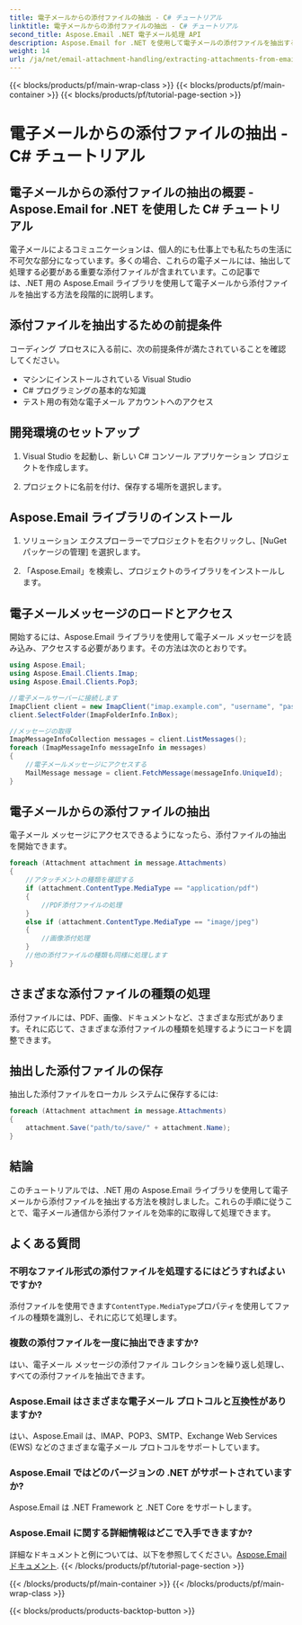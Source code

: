 ```yaml
---
title: 電子メールからの添付ファイルの抽出 - C# チュートリアル
linktitle: 電子メールからの添付ファイルの抽出 - C# チュートリアル
second_title: Aspose.Email .NET 電子メール処理 API
description: Aspose.Email for .NET を使用して電子メールの添付ファイルを抽出する方法を段階的に学習します。さまざまな形式に対応し、簡単に保存できます。
weight: 14
url: /ja/net/email-attachment-handling/extracting-attachments-from-email-csharp-walkthrough/
---
```


{{< blocks/products/pf/main-wrap-class >}}
{{< blocks/products/pf/main-container >}}
{{< blocks/products/pf/tutorial-page-section >}}

# 電子メールからの添付ファイルの抽出 - C# チュートリアル


## 電子メールからの添付ファイルの抽出の概要 - Aspose.Email for .NET を使用した C# チュートリアル

電子メールによるコミュニケーションは、個人的にも仕事上でも私たちの生活に不可欠な部分になっています。多くの場合、これらの電子メールには、抽出して処理する必要がある重要な添付ファイルが含まれています。この記事では、.NET 用の Aspose.Email ライブラリを使用して電子メールから添付ファイルを抽出する方法を段階的に説明します。

## 添付ファイルを抽出するための前提条件

コーディング プロセスに入る前に、次の前提条件が満たされていることを確認してください。

- マシンにインストールされている Visual Studio
- C# プログラミングの基本的な知識
- テスト用の有効な電子メール アカウントへのアクセス

## 開発環境のセットアップ

1. Visual Studio を起動し、新しい C# コンソール アプリケーション プロジェクトを作成します。

2. プロジェクトに名前を付け、保存する場所を選択します。

## Aspose.Email ライブラリのインストール

1. ソリューション エクスプローラーでプロジェクトを右クリックし、[NuGet パッケージの管理] を選択します。

2. 「Aspose.Email」を検索し、プロジェクトのライブラリをインストールします。

## 電子メールメッセージのロードとアクセス

開始するには、Aspose.Email ライブラリを使用して電子メール メッセージを読み込み、アクセスする必要があります。その方法は次のとおりです。

```csharp
using Aspose.Email;
using Aspose.Email.Clients.Imap;
using Aspose.Email.Clients.Pop3;

//電子メールサーバーに接続します
ImapClient client = new ImapClient("imap.example.com", "username", "password");
client.SelectFolder(ImapFolderInfo.InBox);

//メッセージの取得
ImapMessageInfoCollection messages = client.ListMessages();
foreach (ImapMessageInfo messageInfo in messages)
{
    //電子メールメッセージにアクセスする
    MailMessage message = client.FetchMessage(messageInfo.UniqueId);
}
```

## 電子メールからの添付ファイルの抽出

電子メール メッセージにアクセスできるようになったら、添付ファイルの抽出を開始できます。

```csharp
foreach (Attachment attachment in message.Attachments)
{
    //アタッチメントの種類を確認する
    if (attachment.ContentType.MediaType == "application/pdf")
    {
        //PDF添付ファイルの処理
    }
    else if (attachment.ContentType.MediaType == "image/jpeg")
    {
        //画像添付処理
    }
    //他の添付ファイルの種類も同様に処理します
}
```

## さまざまな添付ファイルの種類の処理

添付ファイルには、PDF、画像、ドキュメントなど、さまざまな形式があります。それに応じて、さまざまな添付ファイルの種類を処理するようにコードを調整できます。

## 抽出した添付ファイルの保存

抽出した添付ファイルをローカル システムに保存するには:

```csharp
foreach (Attachment attachment in message.Attachments)
{
    attachment.Save("path/to/save/" + attachment.Name);
}
```

## 結論

このチュートリアルでは、.NET 用の Aspose.Email ライブラリを使用して電子メールから添付ファイルを抽出する方法を検討しました。これらの手順に従うことで、電子メール通信から添付ファイルを効率的に取得して処理できます。

## よくある質問

### 不明なファイル形式の添付ファイルを処理するにはどうすればよいですか?

添付ファイルを使用できます`ContentType.MediaType`プロパティを使用してファイルの種類を識別し、それに応じて処理します。

### 複数の添付ファイルを一度に抽出できますか?

はい、電子メール メッセージの添付ファイル コレクションを繰り返し処理し、すべての添付ファイルを抽出できます。

### Aspose.Email はさまざまな電子メール プロトコルと互換性がありますか?

はい、Aspose.Email は、IMAP、POP3、SMTP、Exchange Web Services (EWS) などのさまざまな電子メール プロトコルをサポートしています。

### Aspose.Email ではどのバージョンの .NET がサポートされていますか?

Aspose.Email は .NET Framework と .NET Core をサポートします。

### Aspose.Email に関する詳細情報はどこで入手できますか?

詳細なドキュメントと例については、以下を参照してください。[Aspose.Email ドキュメント](https://reference.aspose.com/email/net/).
{{< /blocks/products/pf/tutorial-page-section >}}

{{< /blocks/products/pf/main-container >}}
{{< /blocks/products/pf/main-wrap-class >}}

{{< blocks/products/products-backtop-button >}}
